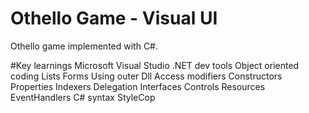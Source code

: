 # Othello Game - Visual UI
Othello game implemented with C#.

#Key learnings
Microsoft Visual Studio .NET dev tools
Object oriented coding
Lists
Forms
Using outer Dll
Access modifiers
Constructors
Properties
Indexers
Delegation
Interfaces
Controls
Resources
EventHandlers
C# syntax
StyleCop

